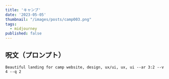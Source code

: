 ```yaml
---
title: 'キャンプ'
date: '2023-05-05'
thumbnail: "/images/posts/camp003.png"
tags:
  - midjourney
published: false
---
```


## 呪文（プロンプト）
```
Beautiful landing for camp website, design, ux/ui, ux, ui --ar 3:2 --v 4 --q 2
```